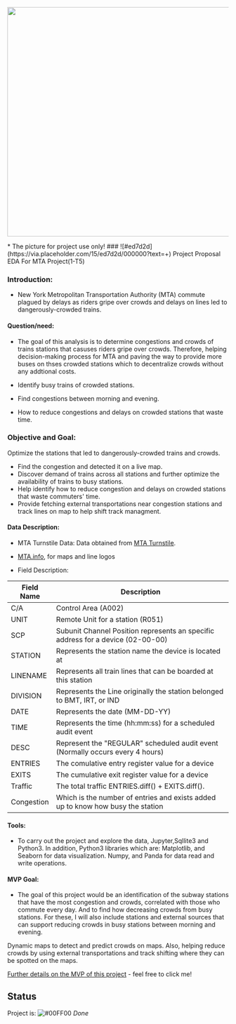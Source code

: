 <!-- ### Assumptions:
As a daily subway commuter, based on experience, commuters are more willing to talk to a surveyor while waiting for train than when exiting a station. So, the focus of this analysis was limited to entries into stations (commuters exiting stations were excluded) who are waiting
### Problem Statement:
*Identify how to improve traffics and delays on crowded stations that waste commuters time.
-->



<p align="center">
  <img width="523" src="https://user-images.githubusercontent.com/20365333/135308375-7014d076-2012-44d8-ac93-4cea66f4026e.png">
</p>
* The picture for project use only!
###  ![#ed7d2d](https://via.placeholder.com/15/ed7d2d/000000?text=+) Project Proposal EDA For MTA Project(1-T5)

### Introduction:

* New York Metropolitan Transportation Authority (MTA) commute plagued by delays as riders gripe over crowds
and delays on lines led to dangerously-crowded trains.  

#### Question/need:
* The goal of this analysis is to determine congestions and crowds of trains stations that casuses riders gripe over crowds. Therefore, helping decision-making process for MTA and paving the way to provide more buses on thses crowded stations which to decentralize crowds without any addtional costs. 

* Identify busy trains of crowded stations.
* Find congestions between morning and evening.
* How to reduce congestions and delays on crowded stations that waste time.

### Objective and Goal:

Optimize the stations that led to dangerously-crowded trains and crowds.

* Find the congestion and detected it on a live map.
* Discover demand of trains across all stations and further optimize the availability of trains to busy stations.
* Help identify how to reduce congestion and delays on crowded stations that waste commuters' time.
* Provide fetching external transportations near congestion stations and track lines on map to help shift track managment. 

 <!--time period of day with highest traffic and crowds per station * Observe the best time for buses to support if trains out of capacity..-->

   
#### Data Description:
* MTA Turnstile Data:
Data obtained from [MTA Turnstile](http://web.mta.info/developers/turnstile.html).
- [MTA.info](http://www.mta.info/nyct), for maps and line logos

* Field Description:

| Field Name | Description                                                                     |
|------------|---------------------------------------------------------------------------------|
| C/A        | Control Area (A002)                                                             |
| UNIT       | Remote Unit for a station (R051)                                                |
| SCP        | Subunit Channel Position represents an specific address for a device (02-00-00) |
| STATION    | Represents the station name the device is located at                            |
| LINENAME   | Represents all train lines that can be boarded at this station                  |
| DIVISION   | Represents the Line originally the station belonged to BMT, IRT, or IND         |
| DATE       | Represents the date (MM-DD-YY)                                                  |
| TIME       | Represents the time (hh:mm:ss) for a scheduled audit event                      |
| DESC       | Represent the "REGULAR" scheduled audit event (Normally occurs every 4 hours)   |
| ENTRIES    | The comulative entry register value for a device                                |
| EXITS      | The cumulative exit register value for a device                                 |
| Traffic    | The total traffic ENTRIES.diff() + EXITS.diff().                                |
| Congestion | Which is the number of entries and exists added up to know how busy the station |



#### Tools:
* To carry out the project and explore the data, Jupyter,Sqllite3 and Python3. In addition, Python3 libraries which are:
Matplotlib, and Seaborn for data visualization.
Numpy, and Panda for data read and write operations.


#### MVP Goal:

* The goal of this project would be an identification of the subway stations that have the most congestion and crowds, correlated with those who commute every day. And to find how decreasing crowds from busy stations. For these, I will also include stations and external sources that can support reducing crowds in busy stations between morning and evening. 

Dynamic maps to detect and predict crowds on maps. Also, helping reduce crowds by using external transportations and track shifting where they can be spotted on the maps.


[Further details on the MVP of this project](https://github.com/A-safarji/MTA-EDA/blob/main/MVP.md) - feel free to click me!

## Status
Project is: ![#00FF00](https://via.placeholder.com/15/00FF00/000000?text=+) _Done_


